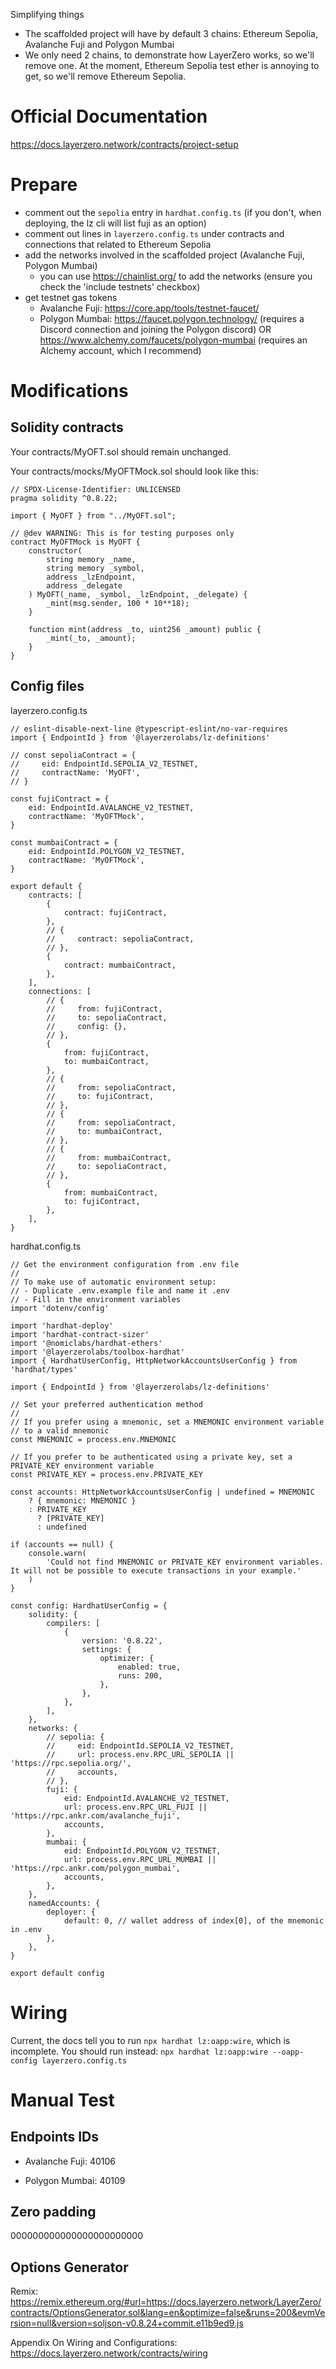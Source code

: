Simplifying things
- The scaffolded project will have by default 3 chains: Ethereum Sepolia, Avalanche Fuji and Polygon Mumbai
- We only need 2 chains, to demonstrate how LayerZero works, so we'll remove one. At the moment, Ethereum Sepolia test ether is annoying to get, so we'll remove Ethereum Sepolia.

# Official Documentation
https://docs.layerzero.network/contracts/project-setup

# Prepare
- comment out the `sepolia` entry in `hardhat.config.ts` (if you don't, when deploying, the lz cli will list fuji as an option)
- comment out lines in `layerzero.config.ts` under contracts and connections that related to Ethereum Sepolia
- add the networks involved in the scaffolded project (Avalanche Fuji, Polygon Mumbai)
  - you can use https://chainlist.org/ to add the networks (ensure you check the 'include testnets' checkbox) 
- get testnet gas tokens
  - Avalanche Fuji: https://core.app/tools/testnet-faucet/
  - Polygon Mumbai: https://faucet.polygon.technology/ (requires a Discord connection and joining the Polygon discord) OR https://www.alchemy.com/faucets/polygon-mumbai (requires an Alchemy account, which I recommend)
 
# Modifications

## Solidity contracts

Your contracts/MyOFT.sol should remain unchanged.

Your contracts/mocks/MyOFTMock.sol should look like this:

```
// SPDX-License-Identifier: UNLICENSED
pragma solidity ^0.8.22;

import { MyOFT } from "../MyOFT.sol";

// @dev WARNING: This is for testing purposes only
contract MyOFTMock is MyOFT {
    constructor(
        string memory _name,
        string memory _symbol,
        address _lzEndpoint,
        address _delegate
    ) MyOFT(_name, _symbol, _lzEndpoint, _delegate) {
        _mint(msg.sender, 100 * 10**18);
    }

    function mint(address _to, uint256 _amount) public {
        _mint(_to, _amount);
    }
}
```

## Config files

layerzero.config.ts

```
// eslint-disable-next-line @typescript-eslint/no-var-requires
import { EndpointId } from '@layerzerolabs/lz-definitions'

// const sepoliaContract = {
//     eid: EndpointId.SEPOLIA_V2_TESTNET,
//     contractName: 'MyOFT',
// }

const fujiContract = {
    eid: EndpointId.AVALANCHE_V2_TESTNET,
    contractName: 'MyOFTMock',
}

const mumbaiContract = {
    eid: EndpointId.POLYGON_V2_TESTNET,
    contractName: 'MyOFTMock',
}

export default {
    contracts: [
        {
            contract: fujiContract,
        },
        // {
        //     contract: sepoliaContract,
        // },
        {
            contract: mumbaiContract,
        },
    ],
    connections: [
        // {
        //     from: fujiContract,
        //     to: sepoliaContract,
        //     config: {},
        // },
        {
            from: fujiContract,
            to: mumbaiContract,
        },
        // {
        //     from: sepoliaContract,
        //     to: fujiContract,
        // },
        // {
        //     from: sepoliaContract,
        //     to: mumbaiContract,
        // },
        // {
        //     from: mumbaiContract,
        //     to: sepoliaContract,
        // },
        {
            from: mumbaiContract,
            to: fujiContract,
        },
    ],
}
```

hardhat.config.ts
```
// Get the environment configuration from .env file
//
// To make use of automatic environment setup:
// - Duplicate .env.example file and name it .env
// - Fill in the environment variables
import 'dotenv/config'

import 'hardhat-deploy'
import 'hardhat-contract-sizer'
import '@nomiclabs/hardhat-ethers'
import '@layerzerolabs/toolbox-hardhat'
import { HardhatUserConfig, HttpNetworkAccountsUserConfig } from 'hardhat/types'

import { EndpointId } from '@layerzerolabs/lz-definitions'

// Set your preferred authentication method
//
// If you prefer using a mnemonic, set a MNEMONIC environment variable
// to a valid mnemonic
const MNEMONIC = process.env.MNEMONIC

// If you prefer to be authenticated using a private key, set a PRIVATE_KEY environment variable
const PRIVATE_KEY = process.env.PRIVATE_KEY

const accounts: HttpNetworkAccountsUserConfig | undefined = MNEMONIC
    ? { mnemonic: MNEMONIC }
    : PRIVATE_KEY
      ? [PRIVATE_KEY]
      : undefined

if (accounts == null) {
    console.warn(
        'Could not find MNEMONIC or PRIVATE_KEY environment variables. It will not be possible to execute transactions in your example.'
    )
}

const config: HardhatUserConfig = {
    solidity: {
        compilers: [
            {
                version: '0.8.22',
                settings: {
                    optimizer: {
                        enabled: true,
                        runs: 200,
                    },
                },
            },
        ],
    },
    networks: {
        // sepolia: {
        //     eid: EndpointId.SEPOLIA_V2_TESTNET,
        //     url: process.env.RPC_URL_SEPOLIA || 'https://rpc.sepolia.org/',
        //     accounts,
        // },
        fuji: {
            eid: EndpointId.AVALANCHE_V2_TESTNET,
            url: process.env.RPC_URL_FUJI || 'https://rpc.ankr.com/avalanche_fuji',
            accounts,
        },
        mumbai: {
            eid: EndpointId.POLYGON_V2_TESTNET,
            url: process.env.RPC_URL_MUMBAI || 'https://rpc.ankr.com/polygon_mumbai',
            accounts,
        },
    },
    namedAccounts: {
        deployer: {
            default: 0, // wallet address of index[0], of the mnemonic in .env
        },
    },
}

export default config

```

# Wiring
Current, the docs tell you to run `npx hardhat lz:oapp:wire`, which is incomplete. You should run instead: `npx hardhat lz:oapp:wire --oapp-config layerzero.config.ts`

# Manual Test

## Endpoints IDs

- Avalanche Fuji: 40106

- Polygon Mumbai: 40109

## Zero padding

000000000000000000000000

## Options Generator
Remix: https://remix.ethereum.org/#url=https://docs.layerzero.network/LayerZero/contracts/OptionsGenerator.sol&lang=en&optimize=false&runs=200&evmVersion=null&version=soljson-v0.8.24+commit.e11b9ed9.js


Appendix
On Wiring and Configurations: https://docs.layerzero.network/contracts/wiring
